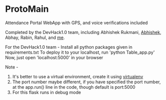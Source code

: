 # ProtoMain
Attendance Portal WebApp with GPS, and voice verifications included

Completed by the DevHack1.0 team, including Abhishek Rukmani, [Abhishek](https://github.com/abhishekjaiswal3158), Abhay, Rabin, Rahul, and [me](https://github.com/AdityaGupta150).

For the DevHack1.0 team -
  Install all python packages given in requirements.txt
  To deploy it to your localhost, run 'python Table_app.py' Now, just open 'localhost:5000' in your browser

Note -
  1. It's better to use a virtual environment, create it using [virtualenv](https://djangocentral.com/how-to-a-create-virtual-environment-for-python/)
  2. The port number maybe different, if you have specified the port number, at the app.run() line in the code, though default is port:5000
  3. For this flask runs in debug mode
